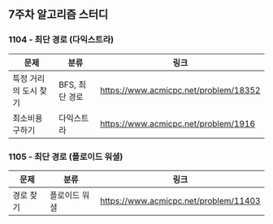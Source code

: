 ## 7주차 알고리즘 스터디  


### 1104 - 최단 경로 (다익스트라)

|문제|분류|링크|
|---|---|---|
|특정 거리의 도시 찾기|BFS, 최단 경로|https://www.acmicpc.net/problem/18352|
|최소비용 구하기|다익스트라|https://www.acmicpc.net/problem/1916|

### 1105 - 최단 경로 (플로이드 워셜)

|문제|분류|링크|
|---|---|---|
|경로 찾기|플로이드 워셜|https://www.acmicpc.net/problem/11403|